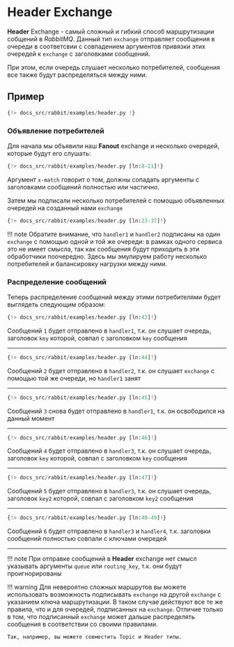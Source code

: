 # Header Exchange

**Header** Exchange - самый сложный и гибкий способ маршрутизации собщений в *RabbitMQ*. Данный тип `exchange` отправляет сообщения
в очереди в соответсвии с совпадением аргументов привязки этих очередей к `exchange` с заголовками сообщений.

При этом, если очередь слушает несколько потребителей, сообщения все также будут распределяться между ними.

## Пример

```python linenums="1"
{!> docs_src/rabbit/examples/header.py !}
```

### Объявление потребителей

Для начала мы объявили наш **Fanout** exchange и несколько очередей, которые будут его слушать:

```python linenums="8" hl_lines="1 5 9 13"
{!> docs_src/rabbit/examples/header.py [ln:8-21]!}
```

Аргумент `x-match` говорит о том, должны сопадать аргументы с заголовками сообщений полностью или частично.

Затем мы подписали несколько потребителей с помощью объявленных очередей на созданный нами `exchange`

```python linenums="23" hl_lines="1 5 9 13"
{!> docs_src/rabbit/examples/header.py [ln:23-37]!}
```

!!! note
    Обратите внимание, что `handler1` и `handler2` подписаны на один `exchange` с помощью одной и той же очереди:
    в рамках одного сервиса это не имеет смысла, так как сообщения будут приходить в эти обработчики поочередно.
    Здесь мы эмулируем работу несколько потребителей и балансировку нагрузки между ними.

### Распределение сообщений

Теперь распределение сообщений между этими потребителями будет выглядеть следующим образом:

```python
{!> docs_src/rabbit/examples/header.py [ln:43]!}
```

Сообщений `1` будет отправлено в `handler1`, т.к. он слушает очередь, заголовок `key` которой, совпал с заголовком `key` сообщения

---

```python
{!> docs_src/rabbit/examples/header.py [ln:44]!}
```

Сообщений `2` будет отправлено в `handler2`, т.к. он слушает `exchange` с помощью той же очереди, но `handler1` занят

---

```python
{!> docs_src/rabbit/examples/header.py [ln:45]!}
```

Сообщений `3` снова будет отправлено в `handler1`, т.к. он освободился на данный момент

---

```python
{!> docs_src/rabbit/examples/header.py [ln:46]!}
```

Сообщений `4` будет отправлено в `handler3`, т.к. он слушает очередь, заголовок `key` которой, совпал с заголовком `key` сообщения

---

```python
{!> docs_src/rabbit/examples/header.py [ln:47]!}
```

Сообщений `5` будет отправлено в `handler3`, т.к. он слушает очередь, заголовок `key2` которой, совпал с заголовком `key2` сообщения

---

```python
{!> docs_src/rabbit/examples/header.py [ln:48-49]!}
```

Сообщений `6` будет отправлено в `handler3` и `handler4`, т.к. заголовки сообщений полностью совпали с ключами очередей

---

!!! note
    При отправке сообщений в **Header** exchange нет смысл указывать аргументы `queue` или `routing_key`, т.к. они будут проигнорированы

!!! warning
    Для невероятно сложных маршрутов вы можете использовать возможность подписывать `exchange` на другой `exchange` с указанием ключа маршрутизации. В таком случае действуют все те же правила, что и для очередей, подписанных на `exchange`. Отличие только в том, что подписанный `exchange` может дальше распределять сообщения в соответствии со своими правилами.

    Так, например, вы можете совместить Topic и Header типы.